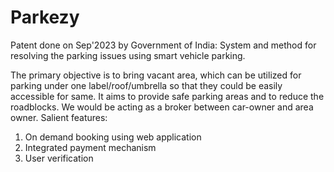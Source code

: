 # Parkezy
Patent done on Sep'2023 by Government of India: System and method for resolving the parking issues using smart vehicle parking.

The primary objective is to bring vacant area, which can be utilized for parking under one label/roof/umbrella so that they could be easily accessible for same. It aims to provide safe parking areas and to reduce the roadblocks. We would be acting as a broker between car-owner and area owner. 
Salient features:
1.	On demand booking using web application 
2.	Integrated payment mechanism 
3.	User verification 

